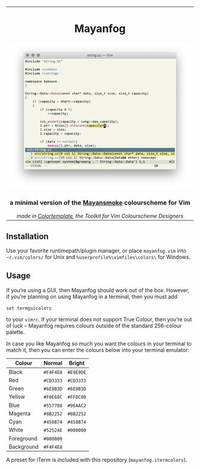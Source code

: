 <table><tbody align='center'>
<tr>
<td><h1>Mayanfog</h1>
<img src="https://raw.githubusercontent.com/arzg/resources/master/mayanfog-screenshot.png" />
<h3>a minimal version of the <a href="https://jeetblogs.org/post/mayansmoke/">Mayansmoke</a> colourscheme for Vim</h3>
<em>made in <a href="https://github.com/lifepillar/vim-colortemplate">Colortemplate</a>, the Toolkit for Vim Colourscheme Designers</em>
</td>
</tr>
</tbody></table>

## Installation

Use your favorite runtimepath/plugin manager, or place `mayanfog.vim` into
`~/.vim/colors/` for Unix and `%userprofile%\vimfiles\colors\` for Windows.

## Usage

If you’re using a GUI, then Mayanfog should work out of the box. However, if
you’re planning on using Mayanfog in a terminal, then you must add

    set termguicolors

to your `vimrc`. If your terminal does not support True Colour, then you’re out
of luck – Mayanfog requires colours outside of the standard 256-colour palette.

In case you like Mayanfog so much you want the colours in your terminal to match
it, then you can enter the colours below into your terminal emulator:

| Colour     | Normal    | Bright    |
| ---        | ---       | ---       |
| Black      | `#F4F4E8` | `#E9E9DE` |
| Red        | `#CD3333` | `#CD3333` |
| Green      | `#6E8B3D` | `#6E8B3D` |
| Yellow     | `#F0E68C` | `#FF8C00` |
| Blue       | `#557788` | `#96AAC2` |
| Magenta    | `#8B2252` | `#8B2252` |
| Cyan       | `#458B74` | `#458B74` |
| White      | `#52524E` | `#000000` |
| Foreground | `#000000` |           |
| Background | `#F4F4E8` |           |

A preset for iTerm is included with this repository (`mayanfog.itermcolors`).
